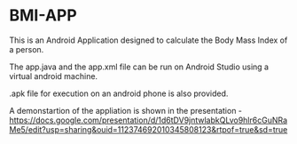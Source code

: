 # BMI-APP

This is an Android Application designed to calculate the Body Mass Index of a person.

The app.java and the app.xml file can be run on Android Studio using a virtual android machine.

.apk file for execution on an android phone is also provided.

A demonstartion of the appliation is shown in the presentation - 
https://docs.google.com/presentation/d/1d6tDV9jntwlabkQLvo9hlr6cGuNRaMe5/edit?usp=sharing&ouid=112374692010345808123&rtpof=true&sd=true
